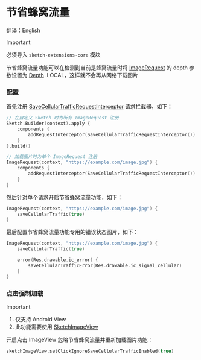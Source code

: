 # 节省蜂窝流量

翻译：[English](save_cellular_traffic.md)

> [!IMPORTANT]
> 必须导入 `sketch-extensions-core` 模块

节省蜂窝流量功能可以在检测到当前是蜂窝流量时将 [ImageRequest] 的 depth 参数设置为 [Depth]
.LOCAL，这样就不会再从网络下载图片

### 配置

首先注册 [SaveCellularTrafficRequestInterceptor] 请求拦截器，如下：

```kotlin
// 在自定义 Sketch 时为所有 ImageRequest 注册
Sketch.Builder(context).apply {
    components {
        addRequestInterceptor(SaveCellularTrafficRequestInterceptor())
    }
}.build()

// 加载图片时为单个 ImageRequest 注册
ImageRequest(context, "https://example.com/image.jpg") {
    components {
        addRequestInterceptor(SaveCellularTrafficRequestInterceptor())
    }
}
```

然后针对单个请求开启节省蜂窝流量功能，如下：

```kotlin
ImageRequest(context, "https://example.com/image.jpg") {
    saveCellularTraffic(true)
}
```

最后配置节省蜂窝流量功能专用的错误状态图片，如下：

```kotlin
ImageRequest(context, "https://example.com/image.jpg") {
    saveCellularTraffic(true)

    error(Res.drawable.ic_error) {
        saveCellularTrafficError(Res.drawable.ic_signal_cellular)
    }
}
```

### 点击强制加载

> [!IMPORTANT]
> 1. 仅支持 Android View
> 2. 此功能需要使用 [SketchImageView]

开启点击 ImageView 忽略节省蜂窝流量并重新加载图片功能：

```kotlin
sketchImageView.setClickIgnoreSaveCellularTrafficEnabled(true)
```

[Sketch]: ../../sketch-core/src/commonMain/kotlin/com/github/panpf/sketch/Sketch.common.kt

[SketchImageView]: ../../sketch-extensions-view/src/main/kotlin/com/github/panpf/sketch/SketchImageView.kt

[SaveCellularTrafficRequestInterceptor]: ../../sketch-extensions-core/src/commonMain/kotlin/com/github/panpf/sketch/request/SaveCellularTrafficRequestInterceptor.kt

[ImageRequest]: ../../sketch-core/src/commonMain/kotlin/com/github/panpf/sketch/request/ImageRequest.common.kt

[Depth]: ../../sketch-core/src/commonMain/kotlin/com/github/panpf/sketch/request/Depth.kt